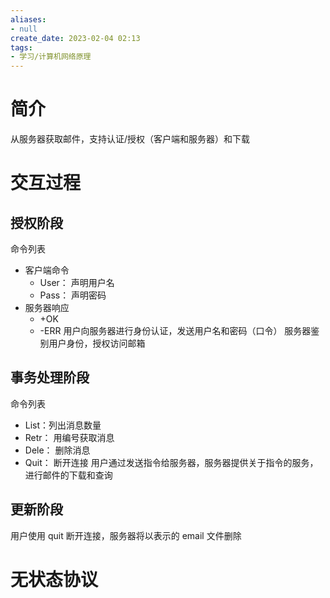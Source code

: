 ```yaml
---
aliases:
- null
create_date: 2023-02-04 02:13
tags:
- 学习/计算机网络原理
---
```


# 简介

从服务器获取邮件，支持认证/授权（客户端和服务器）和下载

# 交互过程
## 授权阶段
命令列表
- 客户端命令
	- User： 声明用户名
	- Pass： 声明密码
- 服务器响应
	- +OK
	- -ERR
用户向服务器进行身份认证，发送用户名和密码（口令）
服务器鉴别用户身份，授权访问邮箱

## 事务处理阶段
命令列表
- List：列出消息数量
- Retr： 用编号获取消息
- Dele： 删除消息
- Quit： 断开连接
用户通过发送指令给服务器，服务器提供关于指令的服务，进行邮件的下载和查询

## 更新阶段
用户使用 quit 断开连接，服务器将以表示的 email 文件删除

# 无状态协议